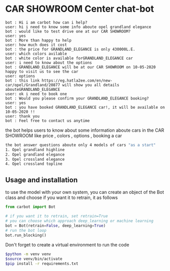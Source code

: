 # CAR SHOWROOM Center chat-bot

```raw
bot : Hi i am carbot how can i help?
user: hi i need to know some info aboute opel grandland elegance
bot : would like to test drive one at our CAR SHOWROOM?
user: yes
bot : More than happy to help
user: how much does it cost
bot : the price for GRANDLAND_ELEGANCE is only 430000L.E.
user: which colors avilable
bot : white color is available forGRANDLAND_ELEGANCE car
user: i need to know about the options
bot : GRANDLAND_ELEGANCE will be at our CAR SHOWROOM on 10-05-2020 happy to visit us to see the car
user: options
bot : this link https://eg.hatla2ee.com/en/new-car/opel/Grandland/20877 will show you all details abouteGRANDLAND_ELEGANCE
user: ok i need to book one
bot : Would you please confirm your GRANDLAND_ELEGANCE booking?
user: yes
bot : you have booked GRANDLAND_ELEGANCE car!, it will be available on 10-05-2020 !!
user: thank you
bot : Feel free to contact us anytime
```

the bot helps users to know about some information aboute cars in the CAR SHOWROOM
like price , colors , options , booking a car 
```bash
the bot answer questions aboute only 4 models of cars "as a start"
1. Opel grandland highline
2. Opel grandland elegance
3. Opel crossland elegance
4. Opel crossland topline
```
## Usage and installation

to use the model with your own system, you can create an object of the Bot class and choose if you want it to retrain, it as follows

```python
from carbot import Bot

# if you want it to retrain, set retrain=True
# you can choose which approach deep_learning or machine learning
bot = Bot(retrain=False, deep_learning=True)
# run the bot loop
bot.run_blocking()
```

Don't forget to create a virtual environment to run the code

```bash
$python -m venv venv
$source venv/bin/activate
$pip install -r requirements.txt
```
